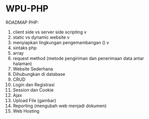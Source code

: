 # WPU-PHP
ROADMAP PHP:
1. client side vs server side scripting v
2. static vs dynamic website v
3. menyiapkan lingkungan pengemambangan () v
4. sintaks php
5. array
6. request method (metode pengiriman dan penerimaan data antar halaman)
7. Website Sederhana
8. Dihubungkan di database
9. CRUD
10. Login dan Registrasi
11. Session dan Cookie
12. Ajax
13. Upload File (gambar)
14. Reporting (mengubah web menjadi dokumen)
15. Web Hosting
